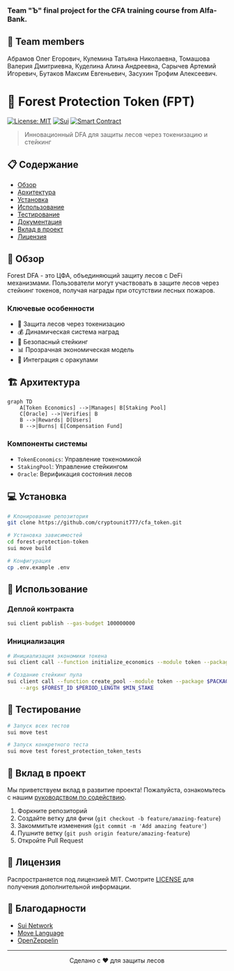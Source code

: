 ### Team "Ъ" final project for the CFA training course from Alfa-Bank. 

## 🤝 Team members
Абрамов Олег Егорович,
Кулемина Татьяна Николаевна,
Томашова Валерия Дмитриевна,
Куделина Алина Андреевна,
Сарычев Артемий Игоревич,
Бутаков Максим Евгеньевич,
Засухин Трофим Алексеевич.


# 🌳 Forest Protection Token (FPT)
[![License: MIT](https://img.shields.io/badge/License-MIT-yellow.svg)](https://opensource.org/licenses/MIT)
[![Sui](https://img.shields.io/badge/Sui-Network-blue)](https://sui.io/)
[![Smart Contract](https://img.shields.io/badge/Smart%20Contract-Move-green)](https://github.com/your-repo)
> Инновационный DFA для защиты лесов через токенизацию и стейкинг


## 📋 Содержание
- [Обзор](#-обзор)
- [Архитектура](#-архитектура)
- [Установка](#-установка)
- [Использование](#-использование)
- [Тестирование](#-тестирование)
- [Документация](#-документация)
- [Вклад в проект](#-вклад-в-проект)
- [Лицензия](#-лицензия)


## 🎯 Обзор
Forest DFA - это ЦФА, объединяющий защиту лесов с DeFi механизмами. Пользователи могут участвовать в защите лесов через стейкинг токенов, получая награды при отсутствии лесных пожаров.


### Ключевые особенности
- 🌿 Защита лесов через токенизацию
- 💰 Динамическая система наград
- 🔐 Безопасный стейкинг
- 📊 Прозрачная экономическая модель
- 🤝 Интеграция с оракулами


## 🏗 Архитектура
```mermaid
graph TD
    A[Token Economics] -->|Manages| B[Staking Pool]
    C[Oracle] -->|Verifies| B
    B -->|Rewards| D[Users]
    B -->|Burns| E[Compensation Fund]
```


### Компоненты системы
- `TokenEconomics`: Управление токеномикой
- `StakingPool`: Управление стейкингом
- `Oracle`: Верификация состояния лесов


## 💻 Установка
```bash
# Клонирование репозитория
git clone https://github.com/cryptounit777/cfa_token.git

# Установка зависимостей
cd forest-protection-token
sui move build

# Конфигурация
cp .env.example .env
```


## 🚀 Использование
### Деплой контракта
```bash
sui client publish --gas-budget 100000000
```


### Инициализация
```bash
# Инициализация экономики токена
sui client call --function initialize_economics --module token --package $PACKAGE_ID

# Создание стейкинг пула
sui client call --function create_pool --module token --package $PACKAGE_ID \
    --args $FOREST_ID $PERIOD_LENGTH $MIN_STAKE
```


## 🧪 Тестирование
```bash
# Запуск всех тестов
sui move test

# Запуск конкретного теста
sui move test forest_protection_token_tests
```

## 🤝 Вклад в проект
Мы приветствуем вклад в развитие проекта! Пожалуйста, ознакомьтесь с нашим [руководством по содействию](CONTRIBUTING.md).
1. Форкните репозиторий
2. Создайте ветку для фичи (`git checkout -b feature/amazing-feature`)
3. Закоммитьте изменения (`git commit -m 'Add amazing feature'`)
4. Пушните ветку (`git push origin feature/amazing-feature`)
5. Откройте Pull Request

## 📄 Лицензия
Распространяется под лицензией MIT. Смотрите [LICENSE](LICENSE) для получения дополнительной информации.

## 🙏 Благодарности
- [Sui Network](https://sui.io/)
- [Move Language](https://github.com/move-language/move)
- [OpenZeppelin](https://openzeppelin.com/)

---
<p align="center">
Сделано с ❤️ для защиты лесов
</p>
